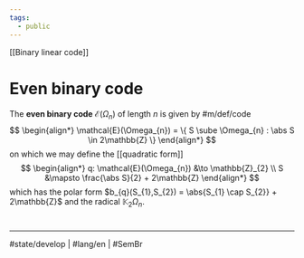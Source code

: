 ```yaml
---
tags:
  - public
---
```

[[Binary linear code]]
# Even binary code

The **even binary code** $\mathcal{E}(\Omega_{n})$ of length $n$ is given by #m/def/code
$$
\begin{align*}
\mathcal{E}(\Omega_{n}) = \{ S \sube \Omega_{n} : \abs S \in 2\mathbb{Z} \}
\end{align*}
$$
on which we may define the [[quadratic form]]
$$
\begin{align*}
q: \mathcal{E}(\Omega_{n}) &\to \mathbb{Z}_{2} \\
S &\mapsto \frac{\abs S}{2} + 2\mathbb{Z}
\end{align*}
$$
which has the polar form $b_{q}(S_{1},S_{2}) = \abs{S_{1} \cap S_{2}} + 2\mathbb{Z}$ and the radical $\mathbb{K}_{2} \Omega_{n}$.

#
---
#state/develop | #lang/en | #SemBr
